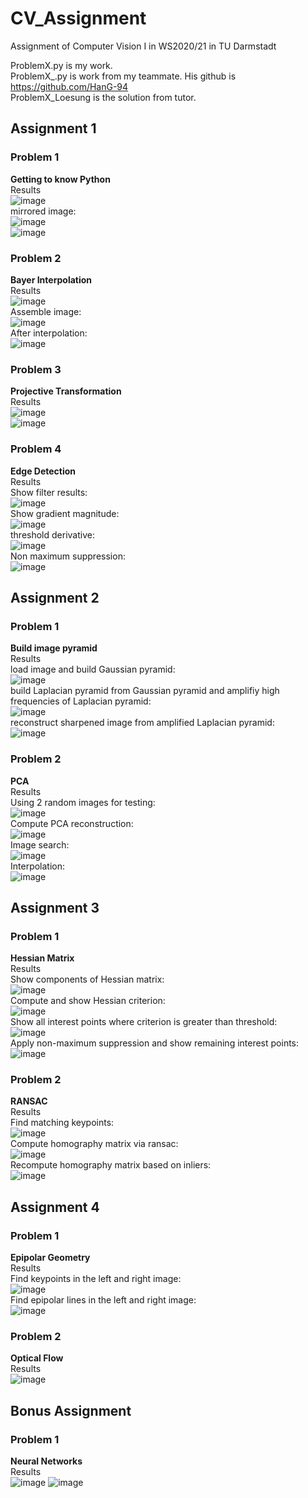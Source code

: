 # CV_Assignment
 Assignment of Computer Vision Ⅰ in WS2020/21 in TU Darmstadt

ProblemX.py is my work.  
ProblemX_.py is work from my teammate. His github is https://github.com/HanG-94  
ProblemX_Loesung is the solution from tutor.  

## Assignment 1
### Problem 1
**Getting to know Python**  
Results  
![image](https://user-images.githubusercontent.com/38099452/114175009-c5769280-9939-11eb-8188-385d5551b7be.png)  
mirrored image:  
![image](https://user-images.githubusercontent.com/38099452/114175069-da532600-9939-11eb-8123-abf86b944282.png)  
![image](https://user-images.githubusercontent.com/38099452/114175119-ea6b0580-9939-11eb-8dde-9b3520225543.png)  
### Problem 2
**Bayer Interpolation**  
Results  
![image](https://user-images.githubusercontent.com/38099452/114175266-1b4b3a80-993a-11eb-9313-033d41c1d77d.png)  
Assemble image:  
![image](https://user-images.githubusercontent.com/38099452/114175297-269e6600-993a-11eb-9ad0-f3ab8b6a2ede.png)  
After interpolation:  
![image](https://user-images.githubusercontent.com/38099452/114175327-2e5e0a80-993a-11eb-8ba4-9bc9f21c9be7.png)  
### Problem 3
**Projective Transformation**  
Results  
![image](https://user-images.githubusercontent.com/38099452/114176148-0fac4380-993b-11eb-8148-1ede842b57ae.png)  
![image](https://user-images.githubusercontent.com/38099452/114176168-15098e00-993b-11eb-897b-1e6cef6c7f62.png)  
### Problem 4
**Edge Detection**  
Results  
Show filter results:  
![image](https://user-images.githubusercontent.com/38099452/114176825-f8ba2100-993b-11eb-8d95-864774523403.png)  
Show gradient magnitude:  
![image](https://user-images.githubusercontent.com/38099452/114176953-18e9e000-993c-11eb-8390-8f0c618e5922.png)  
threshold derivative:  
![image](https://user-images.githubusercontent.com/38099452/114177008-2dc67380-993c-11eb-8966-bda5bb336a58.png)  
Non maximum suppression:  
![image](https://user-images.githubusercontent.com/38099452/114177073-420a7080-993c-11eb-9220-cf98d7e63c4d.png)  
## Assignment 2
### Problem 1
**Build image pyramid**  
Results  
load image and build Gaussian pyramid:  
![image](https://user-images.githubusercontent.com/38099452/114177661-f86e5580-993c-11eb-803a-796cee0eb1b0.png)  
build Laplacian pyramid from Gaussian pyramid and amplifiy high frequencies of Laplacian pyramid:  
![image](https://user-images.githubusercontent.com/38099452/114177900-3d928780-993d-11eb-8228-30c555202928.png)  
reconstruct sharpened image from amplified Laplacian pyramid:  
![image](https://user-images.githubusercontent.com/38099452/114177932-48e5b300-993d-11eb-829e-b83f97073a56.png)  
### Problem 2
**PCA**  
Results  
Using 2 random images for testing:  
![image](https://user-images.githubusercontent.com/38099452/114178649-4e8fc880-993e-11eb-9d11-278ba9be31c7.png)  
Compute PCA reconstruction:  
![image](https://user-images.githubusercontent.com/38099452/114178740-68311000-993e-11eb-8ffe-448db1c281d5.png)  
Image search:  
![image](https://user-images.githubusercontent.com/38099452/114178877-9151a080-993e-11eb-8dfa-91f2a9ec368b.png)  
Interpolation:  
![image](https://user-images.githubusercontent.com/38099452/114178977-b514e680-993e-11eb-8f2b-e23305045789.png)  
## Assignment 3
### Problem 1  
**Hessian Matrix**  
Results  
Show components of Hessian matrix:  
![image](https://user-images.githubusercontent.com/38099452/114181187-7af91400-9941-11eb-9422-a80ca1145aac.png)  
Compute and show Hessian criterion:  
![image](https://user-images.githubusercontent.com/38099452/114181240-8e0be400-9941-11eb-91a0-eea79d599981.png)  
Show all interest points where criterion is greater than threshold:  
![image](https://user-images.githubusercontent.com/38099452/114181315-a67bfe80-9941-11eb-8848-a2f092449592.png)  
Apply non-maximum suppression and show remaining interest points:  
![image](https://user-images.githubusercontent.com/38099452/114181344-aed43980-9941-11eb-8a0b-5710a8172d02.png)  
### Problem 2
**RANSAC**  
Results  
Find matching keypoints:  
![image](https://user-images.githubusercontent.com/38099452/114182092-8b5dbe80-9942-11eb-9178-cc0cbf2798ca.png)   
Compute homography matrix via ransac:  
![image](https://user-images.githubusercontent.com/38099452/114182157-9a447100-9942-11eb-9d25-ec017c0bd948.png)  
Recompute homography matrix based on inliers:  
![image](https://user-images.githubusercontent.com/38099452/114182212-a8928d00-9942-11eb-9351-0506268ee6b9.png)  
## Assignment 4
### Problem 1  
**Epipolar Geometry**  
Results  
Find keypoints in the left and right image:  
![image](https://user-images.githubusercontent.com/38099452/114183287-cf9d8e80-9943-11eb-8514-f1c38cf159f9.png)  
Find epipolar lines in the left and right image:  
![image](https://user-images.githubusercontent.com/38099452/114183362-e5ab4f00-9943-11eb-91fc-c3a114510d8f.png)  
### Problem 2
**Optical Flow**  
Results  
![image](https://user-images.githubusercontent.com/38099452/114184010-987bad00-9944-11eb-9475-2db1334feb0e.png)  
## Bonus Assignment
### Problem 1  
**Neural Networks**  
Results  
![image](https://user-images.githubusercontent.com/38099452/114184167-ceb92c80-9944-11eb-85a7-9433bb8bb43f.png)
![image](https://user-images.githubusercontent.com/38099452/114184205-d8db2b00-9944-11eb-8523-dd1d5b3889fb.png)


